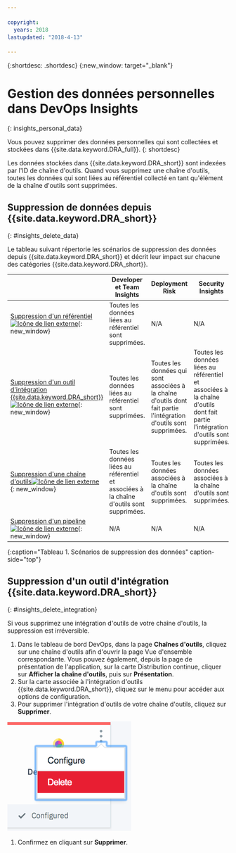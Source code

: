 ```yaml
---

copyright:
  years: 2018
lastupdated: "2018-4-13"

---
```


{:shortdesc: .shortdesc}
{:new_window: target="_blank"}

# Gestion des données personnelles dans DevOps Insights
{: insights_personal_data}

Vous pouvez supprimer des données personnelles qui sont collectées et stockées dans {{site.data.keyword.DRA_full}}.
{: shortdesc}

Les données stockées dans {{site.data.keyword.DRA_short}} sont indexées par l'ID de chaîne d'outils. Quand vous supprimez une chaîne d'outils, toutes les données qui sont liées au référentiel collecté en tant qu'élément de la chaîne d'outils sont supprimées.

## Suppression de données depuis {{site.data.keyword.DRA_short}}
{: #insights_delete_data}

Le tableau suivant répertorie les scénarios de suppression des données depuis {{site.data.keyword.DRA_short}} et décrit leur impact sur chacune des catégories {{site.data.keyword.DRA_short}}.

|  | Developer et Team Insights | Deployment Risk | Security Insights |
|---------|-------------|-------------|-------------|
| [Suppression d'un référentiel![Icône de lien externe](../../icons/launch-glyph.svg "Icône de lien externe")](/docs/services/ContinuousDelivery/cd_personal_data.html#managing_grit_data){: new_window} |	Toutes les données liées au référentiel sont supprimées. | N/A | N/A |
| [Suppression d'un outil d'intégration {{site.data.keyword.DRA_short}} ![Icône de lien externe](../../icons/launch-glyph.svg "Icône de lien externe")](/docs/services/ContinuousDelivery/cd_personal_data.html#managing_toolchains){: new_window} |	Toutes les données liées au référentiel sont supprimées. | Toutes les données qui sont associées à la chaîne d'outils dont fait partie l'intégration d'outils sont supprimées. | Toutes les données liées au référentiel et associées à la chaîne d'outils dont fait partie l'intégration d'outils sont supprimées. |
| [Suppression d'une chaîne d'outils![Icône de lien externe](../../icons/launch-glyph.svg "Icône de lien externe")](/docs/services/ContinuousDelivery/cd_personal_data.html#managing_toolchains){: new_window} | Toutes les données liées au référentiel et associées à la chaîne d'outils sont supprimées. | Toutes les données associées à la chaîne d'outils sont supprimées. | Toutes les données associées à la chaîne d'outils sont supprimées. |
| [Suppression d'un pipeline![Icône de lien externe](../../icons/launch-glyph.svg "Icône de lien externe")](/docs/services/ContinuousDelivery/cd_personal_data.html#managing_pipeline_data){: new_window} | N/A | N/A | N/A |
{:caption="Tableau 1. Scénarios de suppression des données" caption-side="top"}

## Suppression d'un outil d'intégration {{site.data.keyword.DRA_short}}
{: #insights_delete_integration}

Si vous supprimez une intégration d'outils de votre chaîne d'outils, la suppression est irréversible.

1. Dans le tableau de bord DevOps, dans la page **Chaînes d'outils**, cliquez sur une chaîne d'outils afin d'ouvrir la page Vue
d'ensemble correspondante. Vous pouvez également, depuis la page de présentation de l'application, sur la carte Distribution continue, cliquer sur **Afficher la chaîne d'outils**, puis sur **Présentation**.
1. Sur la carte associée à l'intégration d'outils {{site.data.keyword.DRA_short}}, cliquez sur le menu pour accéder aux options de configuration.
1. Pour supprimer l'intégration d'outils de votre chaîne d'outils, cliquez sur **Supprimer**.

  ![Menu de configuration](images/delete_insights_integration.png)

1. Confirmez en cliquant sur **Supprimer**. 
